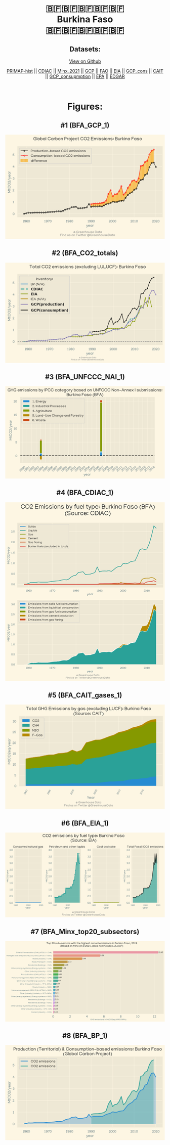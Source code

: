 
<center>
<h1 align="center">
🇧🇫🇧🇫🇧🇫🇧🇫🇧🇫
<br>
Burkina Faso
<br>
🇧🇫🇧🇫🇧🇫🇧🇫🇧🇫
</h1>
<h2>Datasets:</h2>
<p><a href="https://github.com/dquintani/Greenhouse-Data/tree/master/country_data/BFA_Burkina Faso/data">View on Github</a>
<br></p><p><a href="data/BFA_PRIMAP-hist.csv">PRIMAP-hist</a> || <a href="data/BFA_CDIAC.csv">CDIAC</a> || <a href="data/BFA_Minx_2021.csv">Minx_2021</a> || <a href="data/BFA_GCP.csv">GCP</a> || <a href="data/BFA_FAO.csv">FAO</a> || <a href="data/BFA_EIA.csv">EIA</a> || <a href="data/BFA_GCP_cons.csv">GCP_cons</a> || <a href="data/BFA_CAIT.csv">CAIT</a> || <a href="data/BFA_GCP_consupmption.csv">GCP_consupmption</a> || <a href="data/BFA_EPA.csv">EPA</a> || <a href="data/BFA_EDGAR.csv">EDGAR</a></p><p><br></p>
<h1>Figures:</h1><h2>#1 (BFA_GCP_1)</h2>
<p><img alt="" src="figures/BFA_GCP_1.png" /></p><h2>#2 (BFA_CO2_totals)</h2>
<p><img alt="" src="figures/BFA_CO2_totals.png" /></p><h2>#3 (BFA_UNFCCC_NAI_1)</h2>
<p><img alt="" src="figures/BFA_UNFCCC_NAI_1.png" /></p><h2>#4 (BFA_CDIAC_1)</h2>
<p><img alt="" src="figures/BFA_CDIAC_1.png" /></p><h2>#5 (BFA_CAIT_gases_1)</h2>
<p><img alt="" src="figures/BFA_CAIT_gases_1.png" /></p><h2>#6 (BFA_EIA_1)</h2>
<p><img alt="" src="figures/BFA_EIA_1.png" /></p><h2>#7 (BFA_Minx_top20_subsectors)</h2>
<p><img alt="" src="figures/BFA_Minx_top20_subsectors.png" /></p><h2>#8 (BFA_BP_1)</h2>
<p><img alt="" src="figures/BFA_BP_1.png" /></p>